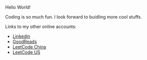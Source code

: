 Hello World!

Coding is so much fun. I look forward to buidling more cool stuffs.

Links to my other online accounts:
- [Linkedin](https://www.linkedin.com/in/gavinzyyang/)
- [GoodReads](https://www.goodreads.com/gavinzyyang/)
- [LeetCode China](https://leetcode.cn/u/vigilant-sahaxde/)
- [LeetCode US](https://leetcode.com/yang_zhengyu/)
